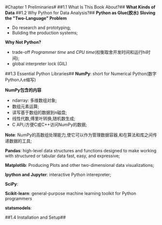 #Chapter 1 Preliminaries#
##1.1 What Is This Book About?##
**What Kinds of Data**
##1.2 Why Python for Data Analysis?##
**Python as Glue(胶水)**
**Sloving the "Two-Language" Problem**
- Do research and prototyping;
- Buliding the production systems;

**Why Not Python?**
- trade-off *Programmer time* and *CPU time*(权衡取舍开发时间和运行hi时间);
- global interpreter lock (GIL)

##1.3 Essential Python Libraries##
**NumPy**: short for Numerical Python(数字Python人e缩写)

**NumPy包含的内容**
- ndarray: 多维数组对象;
- 数组元素运算;
- 读写基于数组的数据到n磁盘;
- 线性代数,傅里叶转换,随机数生成;
- C API,i方便C或C++访问NumPy的数据;

**Note**: NumPy的高数组处理能力,使它可以作为管理数据容器,和在算法和库之间传递数据的工具;

**Pandas**:  high-level data structures and functions designed to make working
with structured or tabular data fast, easy, and expressive;

**Matplotlib**: Producing Plots and other two-dimensional data visualizations;

**Ipython and Jupyter**: interactive Python interepreter;

**SciPy**:

**Scikit-learn**: general-purpose machine learning toolkit for Python programmers

**statsmodels**:

##1.4 Installation and Setup##